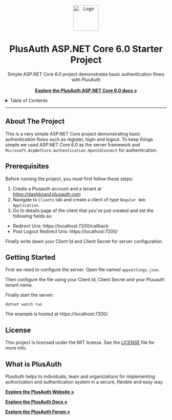 <div align="center">
  <a href="https://plusauth.com/">
    <img src="" alt="Logo" width="80" height="80">
  </a>
</div>

<h1 align="center">PlusAuth ASP.NET Core 6.0 Starter Project</h1>

 <p align="center">
    Simple ASP.NET Core 6.0 project demonstrates basic authentication flows with PlusAuth
    <br />
    <br />
    <a href=""><strong>Explore the PlusAuth ASP.NET Core 6.0 docs »</strong></a>
</p>

<details>
  <summary>Table of Contents</summary>
    <li><a href="#about-the-project">About The Project</a></li>
    <li><a href="#prerequisites">Prerequisites</a></li>
    <li><a href="#getting-started">Getting Started</a></li>
    <li><a href="#license">License</a></li>
    <li><a href="#what-is-plusauth">What is PlusAuth</a></li>
 </ol>
</details>

---

## About The Project

This is a very simple ASP.NET Core project demonstrating basic authentication flows such as register, login and logout. To keep things simple we used ASP.NET Core 6.0 as the server framework and
`Microsoft.AspNetCore.Authentication.OpenIdConnect` for authentication.

## Prerequisites

Before running the project, you must first follow these steps:

1. Create a Plusauth account and a tenant at https://dashboard.plusauth.com
2. Navigate to `Clients` tab and create a client of type `Regular Web Application`.
3. Go to details page of the client that you've just created and set the following fields as:

- Redirect Uris: https://localhost:7200/callback
- Post Logout Redirect Uris: https://localhost:7200/

Finally write down your Client Id and Client Secret for server configuration

## Getting Started

First we need to configure the server. Open file named `appsettings.json`.

Then configure the file using your Client Id, Client Secret and your Plusauth tenant name.

Finally start the server:

    dotnet watch run

The example is hosted at https://localhost:7200/

## License

This project is licensed under the MIT license. See the [LICENSE](LICENSE) file for more info.

## What is PlusAuth

PlusAuth helps to individuals, team and organizations for implementing authorization and authentication system in a secure, flexible and easy way.

<a href="https://plusauth.com/"><strong>Explore the PlusAuth Website »</strong></a>

<a href="https://docs.plusauth.com/"><strong>Explore the PlusAuth Docs »</strong></a>

<a href="https://forum.plusauth.com/"><strong>Explore the PlusAuth Forum »</strong></a>
